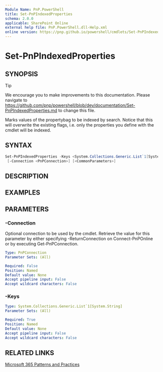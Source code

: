 ```yaml
---
Module Name: PnP.PowerShell
title: Set-PnPIndexedProperties
schema: 2.0.0
applicable: SharePoint Online
external help file: PnP.PowerShell.dll-Help.xml
online version: https://pnp.github.io/powershell/cmdlets/Set-PnPIndexedProperties.html
---
```

 
# Set-PnPIndexedProperties

## SYNOPSIS

> [!TIP]
> We encourage you to make improvements to this documentation. Please navigate to https://github.com/pnp/powershell/blob/dev/documentation/Set-PnPIndexedProperties.md to change this file.

Marks values of the propertybag to be indexed by search. Notice that this will overwrite the existing flags, i.e. only the properties you define with the cmdlet will be indexed.

## SYNTAX

```powershell
Set-PnPIndexedProperties -Keys <System.Collections.Generic.List`1[System.String]> 
 [-Connection <PnPConnection>] [<CommonParameters>]
```

## DESCRIPTION

## EXAMPLES

## PARAMETERS

### -Connection
Optional connection to be used by the cmdlet. Retrieve the value for this parameter by either specifying -ReturnConnection on Connect-PnPOnline or by executing Get-PnPConnection.

```yaml
Type: PnPConnection
Parameter Sets: (All)

Required: False
Position: Named
Default value: None
Accept pipeline input: False
Accept wildcard characters: False
```

### -Keys

```yaml
Type: System.Collections.Generic.List`1[System.String]
Parameter Sets: (All)

Required: True
Position: Named
Default value: None
Accept pipeline input: False
Accept wildcard characters: False
```



## RELATED LINKS

[Microsoft 365 Patterns and Practices](https://aka.ms/m365pnp)

